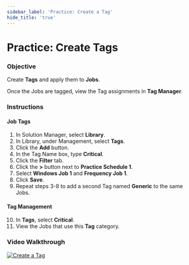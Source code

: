 ```yaml
---
sidebar_label: 'Practice: Create a Tag'
hide_title: 'true'
---
```


# Practice: Create Tags

### Objective

Create **Tags** and apply them to **Jobs**.

Once the Jobs are tagged, view the Tag assignments in **Tag Manager**.

### Instructions

#### Job Tags

1.	In Solution Manager, select **Library**.
2.  In Library, under Management, select **Tags**.
3.  Click the **Add** button.
4.  In the Tag Name box, type **Critical**.
5.  Click the **Filter** tab.
6.  Click the **>** button next to **Practice Schedule 1**.
7.  Select **Windows Job 1** and **Frequency Job 1**.
8.  Click **Save**.
9. Repeat steps 3-8 to add a second Tag named  **Generic** to the same Jobs.

#### Tag Management

10.	In **Tags**, select **Critical**. 
12.	View the Jobs that use this **Tag** category.


### Video Walkthrough

[![Create a Tag](../static/img/create-a-tag.png)](https://sma1980-my.sharepoint.com/:v:/g/personal/rweesner_smatechnologies_com/EWICgCY3oQdDlJe_u0P_meABb6L7qBhkFo1rds5Q8iLW9A?nav=eyJyZWZlcnJhbEluZm8iOnsicmVmZXJyYWxBcHAiOiJPbmVEcml2ZUZvckJ1c2luZXNzIiwicmVmZXJyYWxBcHBQbGF0Zm9ybSI6IldlYiIsInJlZmVycmFsTW9kZSI6InZpZXciLCJyZWZlcnJhbFZpZXciOiJNeUZpbGVzTGlua0NvcHkifX0&e=jh6nS4)